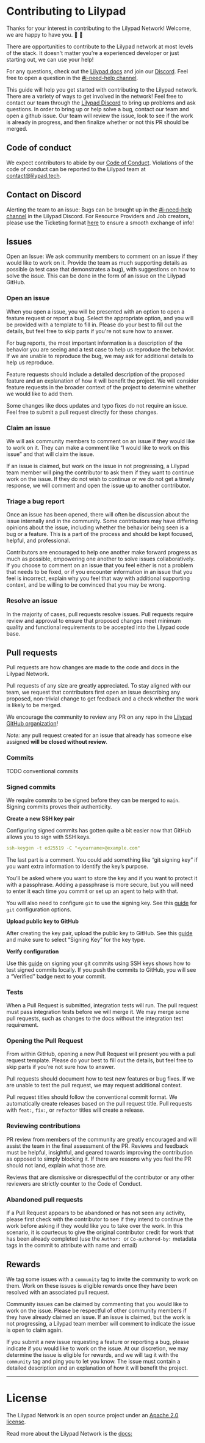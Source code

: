 # Contributing to Lilypad

Thanks for your interest in contributing to the Lilypad Network! Welcome, we are happy to have you. 🐸 💚

There are opportunities to contribute to the Lilypad network at most levels of the stack. It doesn't matter you’re a experienced developer or just starting out, we can use your help!

For any questions, check out the [Lilypad docs](https://docs.lilypad.tech/lilypad) and join our [Discord](https://lilypad.team/discord). Feel free to open a question in the [#i-need-help channel](https://discord.com/channels/1212897693450641498/1230231823674642513).

This guide will help you get started with contributing to the Lilypad network. There are a variety of ways to get involved in the network! Feel free to contact our team through the [Lilypad Discord](https://lilypad.team/discord) to bring up problems and ask questions. In order to bring up or help solve a bug, contact our team and open a github issue. Our team will review the issue, look to see if the work is already in progress, and then finalize whether or not this PR should be merged.

## Code of conduct

We expect contributors to abide by our [Code of Conduct](https://github.com/galaxyxtwo/testContributionGuide/blob/main/CODE_OF_CONDUCT.md). Violations of the code of conduct can be reported to the Lilypad team at contact@lilypad.tech.

## Contact on Discord

Alerting the team to an issue: Bugs can be brought up in the [#i-need-help channel](https://discord.com/channels/1212897693450641498/1230231823674642513) in the Lilypad Discord. For Resource Providers and Job creators, please use the Ticketing format [here](https://docs.lilypad.tech/lilypad/hardware-providers/troubleshooting#dont-see-your-issue-below) to ensure a smooth exchange of info!

## Issues

Open an Issue: We ask community members to comment on an issue if they would like to work on it. Provide the team as much supporting details as possible (a test case that demonstrates a bug), with suggestions on how to solve the issue. This can be done in the form of an issue on the Lilypad GitHub. 

### Open an issue

When you open a issue, you will be presented with an option to open a feature request or report a bug. Select the appropriate option, and you will be provided with a template to fill in. Please do your best to fill out the details, but feel free to skip parts if you're not sure how to answer.

For bug reports, the most important information is a description of the behavior you are seeing and a test case to help us reproduce the behavior. If we are unable to reproduce the bug, we may ask for additional details to help us reproduce.

Feature requests should include a detailed description of the proposed feature and an explanation of how it will benefit the project. We will consider feature requests in the broader context of the project to determine whether we would like to add them.

Some changes like docs updates and typo fixes do not require an issue. Feel free to submit a pull request directly for these changes.

### Claim an issue

We will ask community members to comment on an issue if they would like to work on it. They can make a comment like “I would like to work on this issue” and that will claim the issue.

If an issue is claimed, but work on the issue in not progressing, a Lilypad team member will ping the contributor to ask them if they want to continue work on the issue. If they do not wish to continue or we do not get a timely response, we will comment and open the issue up to another contributor.

### Triage a bug report

Once an issue has been opened, there will often be discussion about the issue internally and in the community. Some contributors may have differing opinions about the issue, including whether the behavior being seen is a bug or a feature. This is a part of the process and should be kept focused, helpful, and professional.

Contributors are encouraged to help one another make forward progress as much as possible, empowering one another to solve issues collaboratively. If you choose to comment on an issue that you feel either is not a problem that needs to be fixed, or if you encounter information in an issue that you feel is incorrect, explain why you feel that way with additional supporting context, and be willing to be convinced that you may be wrong.

### Resolve an issue

In the majority of cases, pull requests resolve issues.  Pull requests require review and approval to ensure that proposed changes meet minimum quality and functional requirements to be accepted into the Lilypad code base.

## Pull requests

Pull requests are how changes are made to the code and docs in the Lilypad Network.

Pull requests of any size are greatly appreciated. To stay aligned with our team, we request that contributors first open an issue describing any proposed, non-trivial change to get feedback and a check whether the work is likely to be merged.

We encourage the community to review any PR on any repo in the [Lilypad GitHub organization](https://github.com/Lilypad-Tech)!

*Note:* any pull request created for an issue that already has someone else assigned **will be closed without review**.

### Commits

TODO conventional commits

### Signed commits

We require commits to be signed before they can be merged to `main`. Signing commits proves their authenticity. 

**Create a new SSH key pair**

Configuring signed commits has gotten quite a bit easier now that GitHub allows you to sign with SSH keys.

```yaml
ssh-keygen -t ed25519 -C "<yourname>@example.com"
```

The last part is a comment. You could add something like “git signing key” if you want extra information to identify the key’s purpose.

You’ll be asked where you want to store the key and if you want to protect it with a passphrase. Adding a passphrase is more secure, but you will need to enter it each time you commit or set up an agent to help with that.

You will also need to configure `git` to use the signing key. See this [guide](https://vanjacosic.com/posts/sign-your-git-commits-using-ssh-keys/#prepare-git-for-signing) for `git` configuration options.

**Upload public key to GitHub**

After creating the key pair, upload the public key to GitHub. See this [guide](https://docs.github.com/en/authentication/connecting-to-github-with-ssh/adding-a-new-ssh-key-to-your-github-account#adding-a-new-ssh-key-to-your-account) and make sure to select “Signing Key” for the key type.

**Verify configuration**

Use this [guide](https://vanjacosic.com/posts/sign-your-git-commits-using-ssh-keys/#testing) on signing your git commits using SSH keys shows how to test signed commits locally. If you push the commits to GitHub, you will see a “Verified” badge next to your commit.

### Tests

When a Pull Request is submitted, integration tests will run. The pull request must pass integration tests before we will merge it. We may merge some pull requests, such as changes to the docs without the integration test requirement.

### **Opening the Pull Request**

From within GitHub, opening a new Pull Request will present you with a pull request template. Please do your best to fill out the details, but feel free to skip parts if you're not sure how to answer.

Pull requests should document how to test new features or bug fixes. If we are unable to test the pull request, we may request additional context.

Pull request titles should follow the conventional commit format. We automatically create releases based on the pull request title. Pull requests with `feat:`, `fix:`, or `refactor` titles will create a release.

### Reviewing contributions

PR review from members of the community are greatly encouraged and will assist the team in the final assessment of the PR. Reviews and feedback must be helpful, insightful, and geared towards improving the contribution as opposed to simply blocking it. If there are reasons why you feel the PR should not land, explain what those are. 

Reviews that are dismissive or disrespectful of the contributor or any other reviewers are strictly counter to the Code of Conduct.

### Abandoned pull requests

If a Pull Request appears to be abandoned or has not seen any activity, please first check with the contributor to see if they intend to continue the work before asking if they would like you to take over the work. In this scenario, it is courteous to give the original contributor credit for work that has been already completed (use the `Author:`  or `Co-authored-by:` metadata tags in the commit to attribute with name and email)

## Rewards

We tag some issues with a `community` tag to invite the community to work on them. Work on these issues is eligible rewards once they have been resolved with an associated pull request.

Community issues can be claimed by commenting that you would like to work on the issue. Please be respectful of other community members if they have already claimed an issue. If an issue is claimed, but the work is not progressing, a Lilypad team member will comment to indicate the issue is open to claim again.

If you submit a new issue requesting a feature or reporting a bug, please indicate if you would like to work on the issue. At our discretion, we may determine the issue is eligible for rewards, and we will tag it with the `community` tag and ping you to let you know. The issue must contain a detailed description and an explanation of how it will benefit the project.

---

# License

The Lilypad Network is an open source project under an [Apache 2.0 license](https://github.com/Lilypad-Tech/lilypad/blob/main/LICENSE).

Read more about the Lilypad Network is the [docs:](https://docs.lilypad.tech/lilypad)

